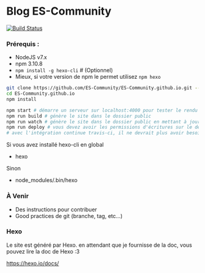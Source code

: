 # Blog ES-Community

[![Build Status](https://travis-ci.org/ES-Community/ES-Community.github.io.svg?branch=source)](https://travis-ci.org/ES-Community/ES-Community.github.io)

### Prérequis :
- NodeJS v7.x
- npm 3.10.8
- `npm install -g hexo-cli` # (Optionnel)
- Mieux, si votre version de npm le permet utilisez `npm hexo`

```bash
git clone https://github.com/ES-Community/ES-Community.github.io.git --recursive
cd ES-Community.github.io
npm install

npm start # démarre un serveur sur localhost:4000 pour tester le rendu du site
npm run build # génère le site dans le dossier public
npm run watch # génère le site dans le dossier public en mettant à jour lors de changement dans les fichiers
npm run deploy # vous devez avoir les permissions d'écritures sur le dépot
# avec l'intégration continue travis-ci, il ne devrait plus avoir besoin de la dernière commande
```

Si vous avez installé hexo-cli en global
- hexo

Sinon
- node_modules/.bin/hexo

### À Venir
- Des instructions pour contribuer
- Good practices de git (branche, tag, etc...)

### Hexo
Le site est généré par Hexo. en attendant que je fournisse de la doc, vous pouvez lire la doc de Hexo :3

https://hexo.io/docs/